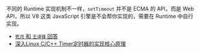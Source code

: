 不同的 Runtime 实现机制不一样，`setTimeout` 并不是 ECMA 的 API，而是 Web API，所以 V8 这类 JavaScript 引擎是不会帮你实现的，需要在 Runtime 中自行实现。 

- [`死月` 和 `王译锋` 回答](https://www.zhihu.com/question/463446982/answer/1927497540)
- [深入Linux C/C++ Timer定时器的实现核心原理](https://cloud.tencent.com/developer/article/1763594)